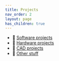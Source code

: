 ```yaml
---
title: Projects
nav_order: 2
layout: page
has_children: true
---
```




- 🧠 [Software projects](software)
- 🔧 [Hardware projects](hardware)
- 📐 [CAD projects](cad)
- 🧷 [Other stuff](other)